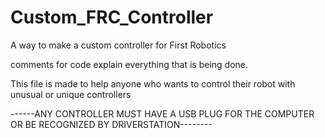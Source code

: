 # Custom_FRC_Controller
 A way to make a custom controller for First Robotics 


comments for code explain everything that is being done. 

This file is made to help anyone who wants to control their robot with unusual or unique controllers

------ANY CONTROLLER MUST HAVE A USB PLUG FOR THE COMPUTER OR BE RECOGNIZED BY DRIVERSTATION--------